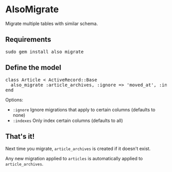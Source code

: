 AlsoMigrate
===========

Migrate multiple tables with similar schema.

Requirements
------------

<pre>
sudo gem install also_migrate
</pre>

Define the model
----------------

<pre>
class Article < ActiveRecord::Base
  also_migrate :article_archives, :ignore => 'moved_at', :indexes => 'id'
end
</pre>

Options:

* <code>:ignore</code> Ignore migrations that apply to certain columns (defaults to none)
* <code>:indexes</code> Only index certain columns (defaults to all)

That's it!
----------

Next time you migrate, <code>article_archives</code> is created if it doesn't exist.

Any new migration applied to <code>articles</code> is automatically applied to <code>article_archives</code>.